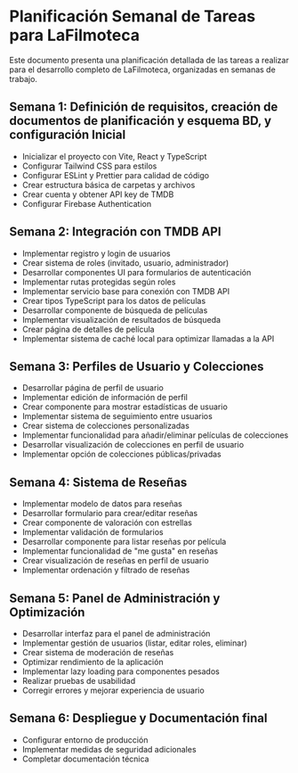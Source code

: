 # Planificación Semanal de Tareas para LaFilmoteca

Este documento presenta una planificación detallada de las tareas a realizar para el desarrollo completo de LaFilmoteca, organizadas en semanas de trabajo.

## Semana 1: Definición de requisitos, creación de documentos de planificación y esquema BD, y configuración Inicial

- Inicializar el proyecto con Vite, React y TypeScript
- Configurar Tailwind CSS para estilos
- Configurar ESLint y Prettier para calidad de código
- Crear estructura básica de carpetas y archivos
- Crear cuenta y obtener API key de TMDB
- Configurar Firebase Authentication

## Semana 2: Integración con TMDB API

- Implementar registro y login de usuarios
- Crear sistema de roles (invitado, usuario, administrador)
- Desarrollar componentes UI para formularios de autenticación
- Implementar rutas protegidas según roles
- Implementar servicio base para conexión con TMDB API
- Crear tipos TypeScript para los datos de películas
- Desarrollar componente de búsqueda de películas
- Implementar visualización de resultados de búsqueda
- Crear página de detalles de película
- Implementar sistema de caché local para optimizar llamadas a la API

## Semana 3: Perfiles de Usuario y Colecciones

- Desarrollar página de perfil de usuario
- Implementar edición de información de perfil
- Crear componente para mostrar estadísticas de usuario
- Implementar sistema de seguimiento entre usuarios
- Crear sistema de colecciones personalizadas
- Implementar funcionalidad para añadir/eliminar películas de colecciones
- Desarrollar visualización de colecciones en perfil de usuario
- Implementar opción de colecciones públicas/privadas

## Semana 4: Sistema de Reseñas

- Implementar modelo de datos para reseñas
- Desarrollar formulario para crear/editar reseñas
- Crear componente de valoración con estrellas
- Implementar validación de formularios
- Desarrollar componente para listar reseñas por película
- Implementar funcionalidad de "me gusta" en reseñas
- Crear visualización de reseñas en perfil de usuario
- Implementar ordenación y filtrado de reseñas

## Semana 5: Panel de Administración y Optimización

- Desarrollar interfaz para el panel de administración
- Implementar gestión de usuarios (listar, editar roles, eliminar)
- Crear sistema de moderación de reseñas
- Optimizar rendimiento de la aplicación
- Implementar lazy loading para componentes pesados
- Realizar pruebas de usabilidad
- Corregir errores y mejorar experiencia de usuario

## Semana 6: Despliegue y Documentación final

- Configurar entorno de producción
- Implementar medidas de seguridad adicionales
- Completar documentación técnica
